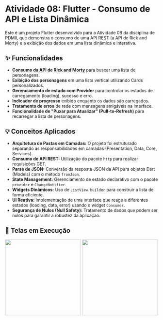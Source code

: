 # Atividade 08: Flutter - Consumo de API e Lista Dinâmica

Este é um projeto Flutter desenvolvido para a Atividade 08 da disciplina de PDMII, que demonstra o consumo de uma API REST (a API de Rick and Morty) e a exibição dos dados em uma lista dinâmica e interativa.

## ✨ Funcionalidades

* **[Consumo da API de Rick and Morty](https://rickandmortyapi.com)** para buscar uma lista de personagens.
* **Exibição dos personagens** em uma lista vertical utilizando Cards personalizados.
* **Gerenciamento de estado com Provider** para controlar os estados de carregamento (loading), sucesso e erro.
* **Indicador de progresso** exibido enquanto os dados são carregados.
* **Tratamento de erros** de rede com mensagens amigáveis na interface.
* **Funcionalidade de "Puxar para Atualizar" (Pull-to-Refresh)** para recarregar a lista de personagens.

## 💡 Conceitos Aplicados

* **Arquitetura de Pastas em Camadas:** O projeto foi estruturado separando as responsabilidades em camadas (Presentation, Data, Core, Services).
* **Consumo de API REST:** Utilização do pacote `http` para realizar requisições GET.
* **Parse de JSON:** Conversão da resposta JSON da API para objetos Dart (Models) com o método `fromJson`.
* **State Management:** Gerenciamento de estado declarativo com o pacote `provider` e `ChangeNotifier`.
* **Widgets Dinâmicos:** Uso de `ListView.builder` para construir a lista de forma eficiente.
* **UI Reativa:** Implementação de uma interface que reage a diferentes estados (loading, data, error) usando o widget `Consumer`.
* **Segurança de Nulos (Null Safety):** Tratamento de dados que podem ser nulos para garantir a robustez da aplicação.

## 📱 Telas em Execução

<img src="https://github.com/user-attachments/assets/0192114a-cd7f-48ba-bc62-36c8556b71c8" width="250">

<img src="https://github.com/user-attachments/assets/71922f59-cf7e-4cb1-a4e3-39e52961545e" width="250">

